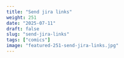 ```yaml
---
title: "Send jira links"
weight: 251
date: "2025-07-11"
draft: false
slug: "send-jira-links"
tags: ["comics"]
image: "featured-251-send-jira-links.jpg"
---
```

